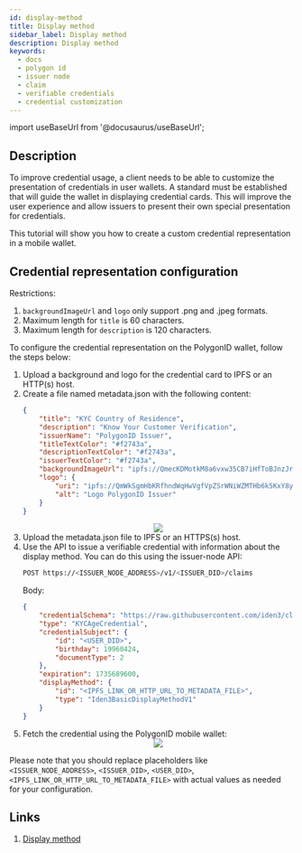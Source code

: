 ```yaml
---
id: display-method
title: Display method
sidebar_label: Display method
description: Display method
keywords:
  - docs
  - polygon id
  - issuer node
  - claim
  - verifiable credentials
  - credential customization
---
```


import useBaseUrl from '@docusaurus/useBaseUrl';

## Description

To improve credential usage, a client needs to be able to customize the presentation of credentials in user wallets. A standard must be established that will guide the wallet in displaying credential cards. This will improve the user experience and allow issuers to present their own special presentation for credentials.

This tutorial will show you how to create a custom credential representation in a mobile wallet.

## Credential representation configuration

Restrictions:
1. `backgroundImageUrl` and `logo` only support .png and .jpeg formats.
2. Maximum length for `title` is 60 characters.
3. Maximum length for `description` is 120 characters.


To configure the credential representation on the PolygonID wallet, follow the steps below:
1. Upload a background and logo for the credential card to IPFS or an HTTP(s) host.
1. Create a file named metadata.json with the following content:
    ```json
    {
        "title": "KYC Country of Residence",
        "description": "Know Your Customer Verification",
        "issuerName": "PolygonID Issuer",
        "titleTextColor": "#f2743a",
        "descriptionTextColor": "#f2743a",
        "issuerTextColor": "#f2743a",
        "backgroundImageUrl": "ipfs://QmecKDMotkM8a6vxw35CB7iHfToBJnzJrPcmA3gHit9jt9",
        "logo": {
            "uri": "ipfs://QmWkSgmHbKRfhndWqHwVgfVpZSrWNiWZMTHb6k5KxY8ySc",
            "alt": "Logo PolygonID Issuer"
        }
    }
    ```
    <div align="center">
        <img src= {useBaseUrl("img/custom-credential-description.png")} align="center" />
    </div>
1. Upload the metadata.json file to IPFS or an HTTPS(s) host.
1. Use the API to issue a verifiable credential with information about the display method. You can do this using the issuer-node API:
    ```bash
    POST https://<ISSUER_NODE_ADDRESS>/v1/<ISSUER_DID>/claims
    ```
    Body:
    ```json
    {
        "credentialSchema": "https://raw.githubusercontent.com/iden3/claim-schema-vocab/main/schemas/json/KYCAgeCredential-v3.json",
        "type": "KYCAgeCredential",
        "credentialSubject": {
            "id": "<USER_DID>",
            "birthday": 19960424,
            "documentType": 2
        },
        "expiration": 1735689600,
        "displayMethod": {
            "id": "<IPFS_LINK_OR_HTTP_URL_TO_METADATA_FILE>",
            "type": "Iden3BasicDisplayMethodV1"
        }
    }
    ```
1. Fetch the credential using the PolygonID mobile wallet:
    <div align="center">
        <img src= {useBaseUrl("img/custom-credential.png")} align="center" />
    </div>

Please note that you should replace placeholders like `<ISSUER_NODE_ADDRESS>`, `<ISSUER_DID>`, `<USER_DID>`, `<IPFS_LINK_OR_HTTP_URL_TO_METADATA_FILE>` with actual values as needed for your configuration.

## Links
1. [Display method](https://iden3-communication.io/display-method/overview/)

